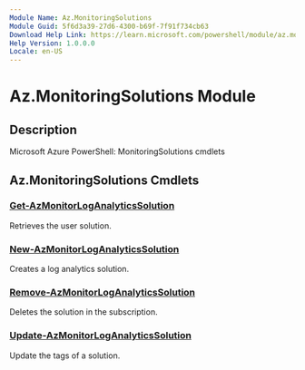 ```yaml
---
Module Name: Az.MonitoringSolutions
Module Guid: 5f6d3a39-27d6-4300-b69f-7f91f734cb63
Download Help Link: https://learn.microsoft.com/powershell/module/az.monitoringsolutions
Help Version: 1.0.0.0
Locale: en-US
---
```


# Az.MonitoringSolutions Module
## Description
Microsoft Azure PowerShell: MonitoringSolutions cmdlets

## Az.MonitoringSolutions Cmdlets
### [Get-AzMonitorLogAnalyticsSolution](Get-AzMonitorLogAnalyticsSolution.md)
Retrieves the user solution.

### [New-AzMonitorLogAnalyticsSolution](New-AzMonitorLogAnalyticsSolution.md)
Creates a log analytics solution.

### [Remove-AzMonitorLogAnalyticsSolution](Remove-AzMonitorLogAnalyticsSolution.md)
Deletes the solution in the subscription.

### [Update-AzMonitorLogAnalyticsSolution](Update-AzMonitorLogAnalyticsSolution.md)
Update the tags of a solution.

